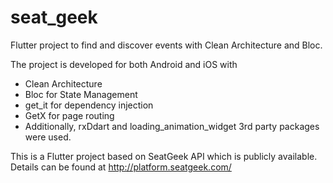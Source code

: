 # seat_geek

Flutter project to find and discover events with Clean Architecture and Bloc.

The project is developed for both Android and iOS with

- Clean Architecture
- Bloc for State Management
- get_it for dependency injection
- GetX for page routing
- Additionally, rxDdart and loading_animation_widget 3rd party packages were used.

This is a Flutter project based on SeatGeek API which is publicly available. Details can be found at
http://platform.seatgeek.com/



